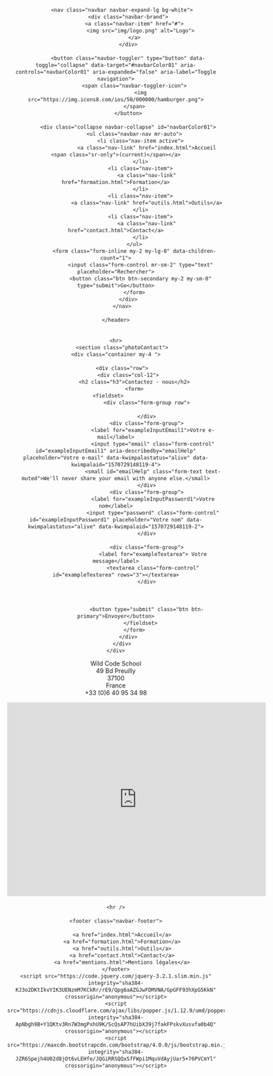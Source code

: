 
<html lang="fr">

<head>
    <meta charset="utf-8">
    <meta http-equiv="X-UA-Compatible" content="IE=edge">
    <meta name="viewport" content="width=device-width, initial-scale=1">
    <title>Wild Campus Tours</title>
    <link rel="icon" type="image/png" href="favicon.png">
    <link rel="stylesheet" href="https://maxcdn.bootstrapcdn.com/font-awesome/4.7.0/css/font-awesome.min.css">
    <link rel="stylesheet" href="https://unpkg.com/bulma@0.7.5/css/bulma.min.css" />
    <link rel="stylesheet" href="https://maxcdn.bootstrapcdn.com/bootstrap/4.0.0/css/bootstrap.min.css" integrity="sha384-Gn5384xqQ1aoWXA+058RXPxPg6fy4IWvTNh0E263XmFcJlSAwiGgFAW/dAiS6JXm" crossorigin="anonymous">
    <link rel="stylesheet" type="text/css" href="style.css">
    <link rel="stylesheet" type="text/css" href="bootstrap.min.css">
</head>
<!--<a href="https://icons8.com/icon/42201/en-cours">En cours icon by Icons8</a>-->

<body>
    <header>


        <nav class="navbar navbar-expand-lg bg-white">
            <div class="navbar-brand">
                <a class="navbar-item" href="#">
                    <img src="img/logo.png" alt="Logo">
                </a>
            </div>

            <button class="navbar-toggler" type="button" data-toggle="collapse" data-target="#navbarColor01" aria-controls="navbarColor01" aria-expanded="false" aria-label="Toggle navigation">
                <span class="navbar-toggler-icon">
                    <img src="https://img.icons8.com/ios/50/000000/hamburger.png">
                </span>
            </button>

            <div class="collapse navbar-collapse" id="navbarColor01">
                <ul class="navbar-nav mr-auto">
                    <li class="nav-item active">
                        <a class="nav-link" href="index.html">Accueil <span class="sr-only">(current)</span></a>
                    </li>
                    <li class="nav-item">
                        <a class="nav-link" href="formation.html">Formation</a>
                    </li>
                    <li class="nav-item">
                        <a class="nav-link" href="outils.html">Outils</a>
                    </li>
                    <li class="nav-item">
                        <a class="nav-link" href="contact.html">Contact</a>
                    </li>
                </ul>
                <form class="form-inline my-2 my-lg-0" data-children-count="1">
                    <input class="form-control mr-sm-2" type="text" placeholder="Rechercher">
                    <button class="btn btn-secondary my-2 my-sm-0" type="submit">Go</button>
                </form>
            </div>
        </nav>

    </header>
  
    
    <hr>
        <section class="photoContact">
    <div class="container my-4 ">
   
        <div class="row">
            <div class="col-12">
                <h2 class="h3">Contactez - nous</h2>
                <form>
                    <fieldset>                     
                        <div class="form-group row">

                        </div>
                        <div class="form-group">
                            <label for="exampleInputEmail1">Votre e-mail</label>
                            <input type="email" class="form-control" id="exampleInputEmail1" aria-describedby="emailHelp" placeholder="Votre e-mail" data-kwimpalastatus="alive" data-kwimpalaid="1570729148119-4">
                            <small id="emailHelp" class="form-text text-muted">We'll never share your email with anyone else.</small>
                        </div>
                        <div class="form-group">
                            <label for="exampleInputPassword1">Votre nom</label>
                            <input type="password" class="form-control" id="exampleInputPassword1" placeholder="Votre nom" data-kwimpalastatus="alive" data-kwimpalaid="1570729148119-2">
                        </div>

                        <div class="form-group">
                            <label for="exampleTextarea"> Votre message</label>
                            <textarea class="form-control" id="exampleTextarea" rows="3"></textarea>
                        </div>



                        <button type="submit" class="btn btn-primary">Envoyer</button>
                    </fieldset>
                </form>
            </div>
        </div>
    </div>
</section>
    <div class="container">
        <div class="row">
            <div class="col-12 mx-4 my-4 text-center">
                <p>Wild Code School <br>
                   49 Bd Preuilly <br>
                    37100 <br>
                    France <br>
                    +33 (0)6 40 95 34 98</p>
                     </div>
                <div class="my-4 mx-4">
                    <iframe src="https://www.google.com/maps/embed?pb=!1m14!1m8!1m3!1d21607.750657355737!2d0.668619!3d47.393041!3m2!1i1024!2i768!4f13.1!3m3!1m2!1s0x47fcd593e29b20f9%3A0xccc3bc5e469f17c0!2sAncienne%20imprimerie%20Mame%2C%2049%20Boulevard%20Preuilly%2C%2037000%20Tours!5e0!3m2!1sfr!2sfr!4v1570743850909!5m2!1sfr!2sfr" width="600" height="450" frameborder="0" style="border:0;" allowfullscreen=""></iframe>
                </div>
            </div>
        </div>
    

    <hr />

    <footer class="navbar-footer">

        <a href="index.html">Accueil</a>
        <a href="formation.html">Formation</a>
        <a href="outils.html">Outils</a>
        <a href="contact.html">Contact</a>
        <a href="mentions.html">Mentions légales</a>
    </footer>
    <script src="https://code.jquery.com/jquery-3.2.1.slim.min.js" integrity="sha384-KJ3o2DKtIkvYIK3UENzmM7KCkRr/rE9/Qpg6aAZGJwFDMVNA/GpGFF93hXpG5KkN" crossorigin="anonymous"></script>
    <script src="https://cdnjs.cloudflare.com/ajax/libs/popper.js/1.12.9/umd/popper.min.js" integrity="sha384-ApNbgh9B+Y1QKtv3Rn7W3mgPxhU9K/ScQsAP7hUibX39j7fakFPskvXusvfa0b4Q" crossorigin="anonymous"></script>
    <script src="https://maxcdn.bootstrapcdn.com/bootstrap/4.0.0/js/bootstrap.min.js" integrity="sha384-JZR6Spejh4U02d8jOt6vLEHfe/JQGiRRSQQxSfFWpi1MquVdAyjUar5+76PVCmYl" crossorigin="anonymous"></script>

</body></html>